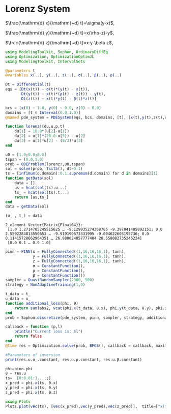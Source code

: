 
# Lorenz System

$\frac{\mathrm{d} x}{\mathrm{~d} t}=\sigma(y-x)$,

$\frac{\mathrm{d} y}{\mathrm{~d} t}=x(\rho-z)-y$,

$\frac{\mathrm{d} z}{\mathrm{~d} t}=x y-\beta z$,


```julia
using ModelingToolkit, Sophon, OrdinaryDiffEq
using Optimization, OptimizationOptimJL
using ModelingToolkit, IntervalSets
```


```julia
@parameters t 
@variables x(..), y(..), z(..), σ(..), β(..), ρ(..)

Dt = Differential(t)
eqs = [Dt(x(t)) ~ σ(t)*(y(t) - x(t)),
       Dt(y(t)) ~ x(t)*(ρ(t) - z(t)) - y(t),
       Dt(z(t)) ~ x(t)*y(t) - β(t)*z(t)]

bcs = [x(0) ~ 1.0, y(0) ~ 0.0, z(0) ~ 0.0]
domains = [t ∈ Interval(0.0,1.0)]
@named pde_system = PDESystem(eqs, bcs, domains, [t], [x(t),y(t),z(t),σ(t), ρ(t), β(t)])
```

```julia
function lorenz!(du,u,p,t)
    du[1] = 10.0*(u[2]-u[1])
    du[2] = u[1]*(28.0-u[3]) - u[2]
    du[3] = u[1]*u[2] - (8/3)*u[3]
end

u0 = [1.0;0.0;0.0]
tspan = (0.0,1.0)
prob = ODEProblem(lorenz!,u0,tspan)
sol = solve(prob, Tsit5(), dt=0.1)
ts = [infimum(d.domain):0.1:supremum(d.domain) for d in domains][1]
function getData(sol)
    data = []
    us = hcat(sol(ts).u...)
    ts_ = hcat(sol(ts).t...)
    return [us,ts_]
end
data = getData(sol)

(u_ , t_) = data
```




    2-element Vector{Matrix{Float64}}:
     [1.0 1.2714705245515625 … -9.129935274368785 -9.397841485892151; 0.0 2.5502284813556653 … -9.919199673331995 -9.094622603195736; 0.0 0.11415728662964351 … 26.980024057777484 28.558082735246224]
     [0.0 0.1 … 0.9 1.0]




```julia
pinn = PINN(x = FullyConnected((1,16,16,16,1), tanh),
            y = FullyConnected((1,16,16,16,1), tanh),
            z = FullyConnected((1,16,16,16,1), tanh),
            σ = ConstantFunction(),
            ρ = ConstantFunction(),
            β = ConstantFunction())
sampler = QuasiRandomSampler(2000, 500)
strategy = NonAdaptiveTraining(1,0)

t_data = t_
u_data = u_ 
function additional_loss(phi, θ)
    return sum(abs2, vcat(phi.x(t_data, θ.x), phi.y(t_data, θ.y), phi.z(t_data, θ.z)).-u_data)/length(t_data)
end
prob = Sophon.discretize(pde_system, pinn, sampler, strategy, additional_loss=additional_loss)

callback = function (p,l)
    println("Current loss is: $l")
    return false
end
@time res = Optimization.solve(prob, BFGS(), callback = callback, maxiters=1000)
```

```julia
#Parameters of inversion
print(res.u.σ_.constant, res.u.ρ.constant, res.u.β.constant)
```

```julia
phi=pinn.phi
θ = res.u
ts=  [0:0.01:1...;;]
x_pred = phi.x(ts, θ.x)
y_pred = phi.x(ts, θ.y)
z_pred = phi.x(ts, θ.z)
```


```julia
using Plots
Plots.plot(vec(ts), [vec(x_pred),vec(y_pred),vec(z_pred)],  title=["x(t)" "y(t)" "z(t)"])   
```







